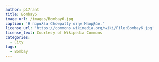 ```yaml
---
author: p17rant
title: Bombay6
image_url: /images/Bombay6.jpg
caption: 'Η παραλία Chowpatty στην Μπομβάυ.'
license_url: 'https://commons.wikimedia.org/wiki/File:Bombay6.jpg'
license_text: Courtesy of Wikipedia Commons
categories:
  - City
tags:
  - Bombay
---
```

